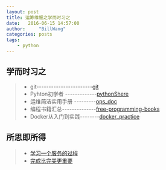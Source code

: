 ```yaml
---
layout: post
title: 运筹维幄之学而时习之
date:   2016-06-15 14:57:00
author:     "BillWang"
categories: posts
tags:
    - python
---
```


## 学而时习之

> * git-----------------------[git](https://github.com/BillWang139967/BillWang139967.github.io/tree/master/doc/linux/git.md)
> * Pyhton初学者 -------------[pythonShere](https://github.com/BillWang139967/codeparkshare)
> * 运维简洁实用手册 ---------[ops_doc](https://github.com/BillWang139967/ops_doc)
> * 编程书籍汇总--------------[free-programming-books](https://github.com/BillWang139967/free-programming-books/blob/master/free-programming-books-zh.md)
> * Docker从入门到实践--------[docker_practice](https://github.com/BillWang139967/docker_practice/blob/master/SUMMARY.md)


## 所思即所得

> * [学习一个服务的过程](https://github.com/BillWang139967/BillWang139967.github.io/tree/master/doc/linux/2016-06-30-learn-service.md)
> * [完成比完美更重要](https://github.com/BillWang139967/BillWang139967.github.io/tree/master/doc/record/2016-08-16-deadline.md)
